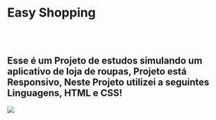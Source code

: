 <h1>Easy Shopping</h1>
<br/>
<br/>
<h2>Esse é um Projeto de estudos simulando um aplicativo de loja de roupas, Projeto está Responsivo, Neste Projeto utilizei a seguintes Linguagens, HTML e CSS!</h2>

<img src="https://github.com/leonardosantos10/Projeto-easy-shopping-/blob/main/assets/Desktop.png?raw=true"/>

